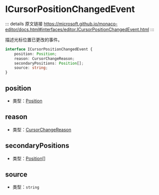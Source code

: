 # ICursorPositionChangedEvent

<backTop />
        
::: details 原文链接
https://microsoft.github.io/monaco-editor/docs.html#interfaces/editor.ICursorPositionChangedEvent.html
:::

描述光标位置已更改的事件。

```ts
interface ICursorPositionChangedEvent {
    position: Position;
    reason: CursorChangeReason;
    secondaryPositions: Position[];
    source: string;
}
```


## position
- 类型：[Position](/api/Position.md)

## reason
- 类型：[CursorChangeReason](/api/editor/CursorChangeReason.md)

## secondaryPositions
- 类型：[Position](/api/Position.md)[]

## source
- 类型：`string`
